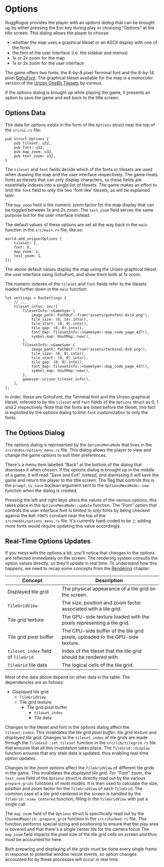 # Options

RuggRogue provides the player with an *options dialog* that can be brought up by either pressing the Esc key during play or choosing "Options" at the title screen.
This dialog allows the player to choose:

- whether the map uses a graphical tileset or an ASCII display with one of the fonts
- the font of the user interface (i.e. the sidebar and menus)
- 1x or 2x zoom for the map
- 1x or 2x zoom for the user interface

The game offers two fonts: the 8-by-8 pixel Terminal font and the 8-by-14 pixel [GohuFont](https://font.gohu.org/).
The graphical tileset available for the map is a monocolor version of the [Urizen OneBit Tilesets](https://vurmux.itch.io/urizen-onebit-tilesets) by vurmux.

If the options dialog is brought up while playing the game, it presents an option to save the game and exit back to the title screen.

## Options Data

The data for options exists in the form of the `Options` struct near the top of the `src/ui.rs` file:

```rust,ignore
pub struct Options {
    pub tileset: u32,
    pub font: u32,
    pub map_zoom: u32,
    pub text_zoom: u32,
}
```

The `tileset` and `font` fields decide which of the fonts or tilesets are used when drawing the map and the user interface respectively.
The game treats fonts as tilesets that can only display characters, so these fields are essentially indexes into a single list of tilesets.
The game makes an effort to limit the `font` field to only the two 'font-like' tilesets, as will be explained later.

The `map_zoom` field is the numeric zoom factor for the map display that can be toggled between 1x and 2x zoom.
The `text_zoom` field serves the same purpose but for the user interface instead.

The default values of these options are set all the way back in the `main` function in the `src/main.rs` file, like so:

```rust,ignore
world.add_unique(Options {
    tileset: 2,
    font: 0,
    map_zoom: 1,
    text_zoom: 1,
});
```

The above default values display the map using the Urizen graphical tileset, the user interface using GohuFont, and show them both at 1x zoom.

The numeric indexes of the `tileset` and `font` fields refer to the tilesets loaded further down in the `main` function:

```rust,ignore
let settings = RunSettings {
    // ...
    tileset_infos: vec![
        TilesetInfo::<GameSym> {
            image_path: PathBuf::from("assets/gohufont-8x14.png"),
            tile_size: (8, 14).into(),
            tile_start: (0, 0).into(),
            tile_gap: (0, 0).into(),
            font_map: TilesetInfo::<GameSym>::map_code_page_437(),
            symbol_map: HashMap::new(),
        },
        TilesetInfo::<GameSym> {
            image_path: PathBuf::from("assets/terminal-8x8.png"),
            tile_size: (8, 8).into(),
            tile_start: (0, 0).into(),
            tile_gap: (0, 0).into(),
            font_map: TilesetInfo::<GameSym>::map_code_page_437(),
            symbol_map: HashMap::new(),
        },
        gamesym::urizen_tileset_info(),
    ],
};
```

In order, these are GohuFont, the Terminal font and the Urizen graphical tileset, referred to by the `tileset` and `font` fields of the `Options` struct as 0, 1 and 2 respectively.
Note that the fonts are listed before the tileset; this fact is exploited by the options dialog to limit `font` customization to only the fonts.

## The Options Dialog

The options dialog is represented by the `OptionsMenuMode` that lives in the `src/modes/options_menu.rs` file.
This dialog allows the player to view and change the game options to suit their preferences.

There's a menu item labelled "Back" at the bottom of the dialog that dismisses it when chosen.
If the options dialog is brought up in the middle of a game, it will read "Save and Exit" instead, and dismissing it will save the game and return the player to the title screen.
The flag that controls this is the `prompt_to_save` boolean argument sent to the `OptionsMenuMode::new` function when the dialog is created.

Pressing the left and right keys alters the values of the various options; this takes place in the `OptionsMenuMode::update` function.
The "Font" option that controls the user interface font is limited to only fonts by being checked against the `NUM_FONTS` constant near the top of the `src/modes/options_menu.rs` file.
It's currently hard-coded to be `2`; adding more fonts would require updating this value accordingly.

## Real-Time Options Updates

If you mess with the options a bit, you'll notice that changes to the options are reflected immediately on the screen.
The rendering system consults the option values directly, so they'll update in real time.
To understand how this happens, we need to recap some concepts from the [Rendering](rendering.md) chapter:

Concept | Description
------- | -----------
Displayed tile grid | The physical appearance of a tile grid on the screen.
`TileGridView` | The size, position and zoom factor associated with a tile grid.
Tile grid texture | The GPU-side texture loaded with the pixels representing a tile grid.
Tile grid pixel buffer | The CPU-side buffer of the tile grid pixels, uploaded to the GPU-side texture.
`tileset_index` field of `TileGrid` | Index of the tileset that the tile grid should be rendered with.
`TileGrid` tile data | The logical cells of the tile grid.

Most of the data above depend on other data in the table.
The dependencies are as follows:

- Displayed tile grid
  - `TileGridView`
  - Tile grid texture
    - Tile grid pixel buffer
      - `tileset_index`
      - Tile data

Changes to the tileset and font in the options dialog affect the `tileset_index`.
This invalidates the *tile grid pixel buffer*, *tile grid texture* and *displayed tile grid*.
Changes to the `tileset_index` of tile grids are made through the `TileGrid::set_tileset` function in the `src/lib/tilegrid.rs` file that ensures that all this invalidation takes place.
The `TileGrid::display` function ensures that any stale data is updated, thus enabling real-time option updates.

Changes to the zoom options affect the `TileGridView` of different tile grids in the game.
This invalidates the *displayed tile grid*.
For "Font" zoom, the `text_zoom` field of the `Options` struct is directly read out by the various `prepare_grids` functions of most modes.
It is then used to calculate the size, position and zoom factor for the `TileGridView` of each `TileGrid`.
The common case of a tile grid centered in the screen is handled by the `TileGrid::view_centered` function, filling in the `TileGridView` with just a single call.

The `map_zoom` field of the `Options` struct is specifically read out by the `ChunkedMapGrid::prepare_grid` function in the `src/chunked.rs` file.
This function performs special sizing and positioning to ensure that the play area is covered and that there's a single center tile for the camera focus
The `map_zoom` field impacts the pixel size of the tile grid cells on screen and thus must be accounted for here.

Both preparing and displaying of tile grids must be done every single frame in response to potential window resize events, so option changes accounted for by these processes will occur in real time.
